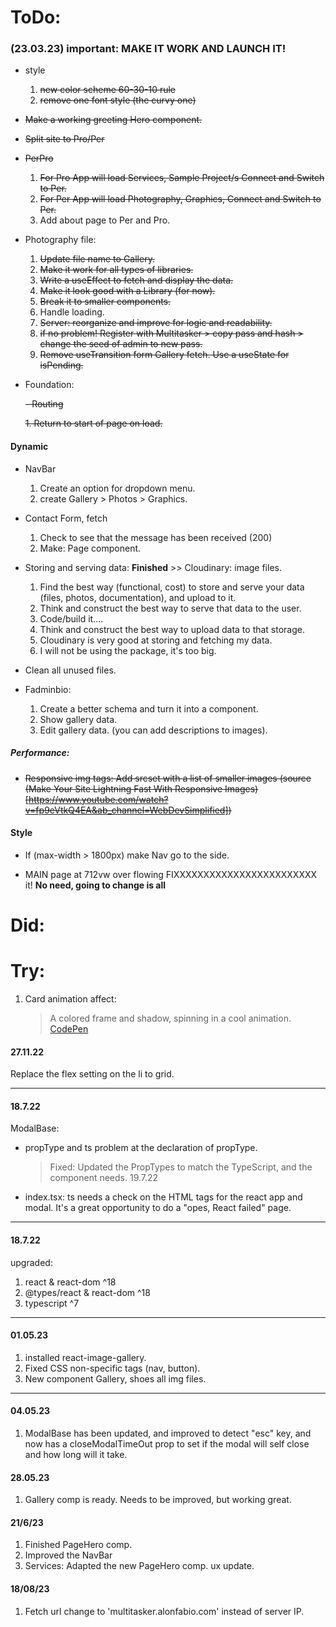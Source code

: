 # ToDo:

### (23.03.23) important: MAKE IT WORK AND LAUNCH IT!

- style

  1. ~~new color scheme 60-30-10 rule~~
  2. ~~remove one font style (the curvy one)~~

- ~~Make a working greeting Hero component.~~

- ~~Split site to Pro/Per~~
- ~~PerPro~~

  1. ~~For Pro App will load Services, Sample Project/s Connect and Switch to Per.~~
  2. ~~For Per App will load Photography, Graphics, Connect and Switch to Per.~~
  3. Add about page to Per and Pro.

- Photography file:

  1. ~~Update file name to Gallery.~~
  2. ~~Make it work for all types of libraries.~~
  3. ~~Write a useEffect to fetch and display the data.~~
  4. ~~Make it look good with a Library (for now). <!-- Sometime fast is beater -->~~
  5. ~~Break it to smaller components.~~
  6. Handle loading.
  7. ~~Server: reorganize and improve for logic and readability.~~
  8. ~~if no problem! Register with Multitasker > copy pass and hash > change the seed of admin to new pass.~~
  9. ~~Remove useTransition form Gallery fetch. Use a useState for isPending.~~

- Foundation:

  ~~- Routing~~

  ~~1. Return to start of page on load.~~

#### Dynamic

- NavBar

  1. Create an option for dropdown menu.
  2. create Gallery > Photos > Graphics.

- Contact Form, fetch

  1. Check to see that the message has been received (200)
  2. Make: Page component.

- Storing and serving data: **Finished** >> Cloudinary: image files.

  1. Find the best way (functional, cost) to store and serve your data (files, photos, documentation), and upload to it.
  2. Think and construct the best way to serve that data to the user.
  3. Code/build it....
  4. Think and construct the best way to upload data to that storage.
  5. Cloudinary is very good at storing and fetching my data.
  6. I will not be using the package, it's too big.

- Clean all unused files.

- Fadminbio:

  1. Create a better schema and turn it into a component.
  2. Show gallery data.
  3. Edit gallery data. (you can add descriptions to images).

##### Performance:

- ~~Responsive img tags: Add srcset with a list of smaller images (source (Make Your Site Lightning Fast With Responsive Images)[https://www.youtube.com/watch?v=fp9eVtkQ4EA&ab_channel=WebDevSimplified])~~

#### Style

- If (max-width > 1800px) make Nav go to the side.

- MAIN page at 712vw over flowing FIXXXXXXXXXXXXXXXXXXXXXXXX it! **No need, going to change is all**

# Did:

# Try:

1. Card animation affect:
   > A colored frame and shadow, spinning in a cool animation.
   > [CodePen](https://codepen.io/gayane-gasparyan/pen/jOmaBQK)

#### 27.11.22

Replace the flex setting on the li to grid.

---

#### 18.7.22

ModalBase:

- propType and ts problem at the declaration of propType.

  > Fixed: Updated the PropTypes to match the TypeScript, and the component needs. 19.7.22

* index.tsx:
  ts needs a check on the HTML tags for the react app and modal. It's a great opportunity to do a "opes, React failed" page.

---

#### 18.7.22

upgraded:

1. react & react-dom ^18
2. @types/react & react-dom ^18
3. typescript ^7

---

#### 01.05.23

1. installed react-image-gallery.
2. Fixed CSS non-specific tags (nav, button).
3. New component Gallery, shoes all img files.

---

#### 04.05.23

1. ModalBase has been updated, and improved to detect "esc" key, and now has a closeModalTimeOut prop to set if the modal will self close and how long will it take.

#### 28.05.23

1. Gallery comp is ready. Needs to be improved, but working great.

#### 21/6/23

1. Finished PageHero comp.
2. Improved the NavBar
3. Services: Adapted the new PageHero comp. ux update.

#### 18/08/23

1. Fetch url change to 'multitasker.alonfabio.com' instead of server IP.
